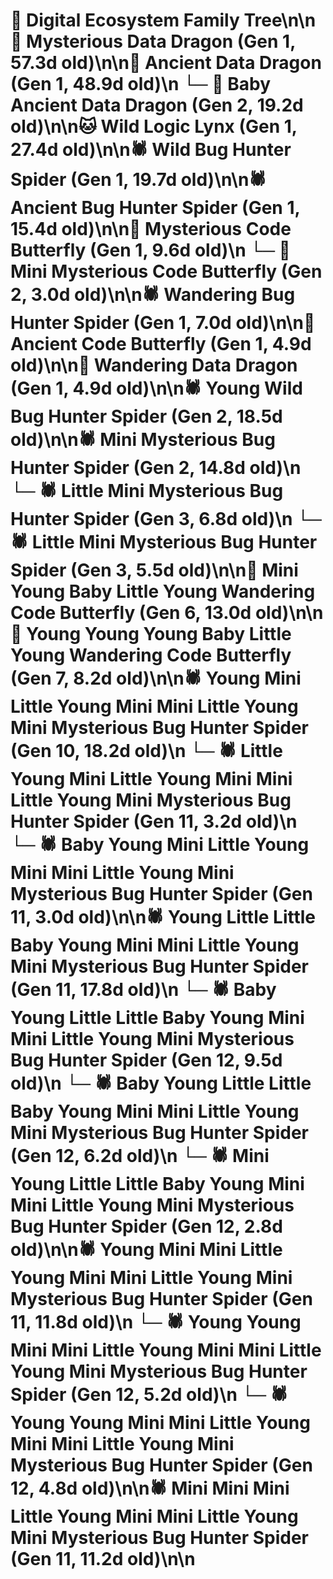 # 🌳 Digital Ecosystem Family Tree\n\n🐉 Mysterious Data Dragon (Gen 1, 57.3d old)\n\n🐉 Ancient Data Dragon (Gen 1, 48.9d old)\n  └─ 🐉 Baby Ancient Data Dragon (Gen 2, 19.2d old)\n\n🐱 Wild Logic Lynx (Gen 1, 27.4d old)\n\n🕷️ Wild Bug Hunter Spider (Gen 1, 19.7d old)\n\n🕷️ Ancient Bug Hunter Spider (Gen 1, 15.4d old)\n\n🦋 Mysterious Code Butterfly (Gen 1, 9.6d old)\n  └─ 🦋 Mini Mysterious Code Butterfly (Gen 2, 3.0d old)\n\n🕷️ Wandering Bug Hunter Spider (Gen 1, 7.0d old)\n\n🦋 Ancient Code Butterfly (Gen 1, 4.9d old)\n\n🐉 Wandering Data Dragon (Gen 1, 4.9d old)\n\n🕷️ Young Wild Bug Hunter Spider (Gen 2, 18.5d old)\n\n🕷️ Mini Mysterious Bug Hunter Spider (Gen 2, 14.8d old)\n  └─ 🕷️ Little Mini Mysterious Bug Hunter Spider (Gen 3, 6.8d old)\n  └─ 🕷️ Little Mini Mysterious Bug Hunter Spider (Gen 3, 5.5d old)\n\n🦋 Mini Young Baby Little Young Wandering Code Butterfly (Gen 6, 13.0d old)\n\n🦋 Young Young Young Baby Little Young Wandering Code Butterfly (Gen 7, 8.2d old)\n\n🕷️ Young Mini Little Young Mini Mini Little Young Mini Mysterious Bug Hunter Spider (Gen 10, 18.2d old)\n  └─ 🕷️ Little Young Mini Little Young Mini Mini Little Young Mini Mysterious Bug Hunter Spider (Gen 11, 3.2d old)\n  └─ 🕷️ Baby Young Mini Little Young Mini Mini Little Young Mini Mysterious Bug Hunter Spider (Gen 11, 3.0d old)\n\n🕷️ Young Little Little Baby Young Mini Mini Little Young Mini Mysterious Bug Hunter Spider (Gen 11, 17.8d old)\n  └─ 🕷️ Baby Young Little Little Baby Young Mini Mini Little Young Mini Mysterious Bug Hunter Spider (Gen 12, 9.5d old)\n  └─ 🕷️ Baby Young Little Little Baby Young Mini Mini Little Young Mini Mysterious Bug Hunter Spider (Gen 12, 6.2d old)\n  └─ 🕷️ Mini Young Little Little Baby Young Mini Mini Little Young Mini Mysterious Bug Hunter Spider (Gen 12, 2.8d old)\n\n🕷️ Young Mini Mini Little Young Mini Mini Little Young Mini Mysterious Bug Hunter Spider (Gen 11, 11.8d old)\n  └─ 🕷️ Young Young Mini Mini Little Young Mini Mini Little Young Mini Mysterious Bug Hunter Spider (Gen 12, 5.2d old)\n  └─ 🕷️ Young Young Mini Mini Little Young Mini Mini Little Young Mini Mysterious Bug Hunter Spider (Gen 12, 4.8d old)\n\n🕷️ Mini Mini Mini Little Young Mini Mini Little Young Mini Mysterious Bug Hunter Spider (Gen 11, 11.2d old)\n\n